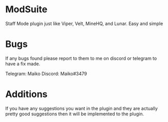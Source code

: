 # ModSuite
Staff Mode plugin just like Viper, Velt, MineHQ, and Lunar.
Easy and simple

# Bugs
If any bugs found please report to them to me on discord or telegram to have a fix made.

Telegram: Maiko
Discord: Maiko#3479

# Additions
If you have any suggestions you want in the plugin and they are actually pretty good suggestions then it will be implemented to the plugin.
